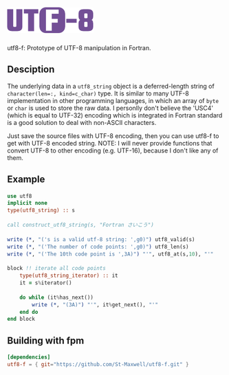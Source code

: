 ![](utf8-f.png)
===

utf8-f: Prototype of UTF-8 manipulation in Fortran.

## Desciption
The underlying data in a `utf8_string` object is a deferred-length string of `character(len=:, kind=c_char)` type. It is similar to many UTF-8 implementation in other programming languages, in which an array of `byte` or `char` is used to store the raw data. I personlly don't believe the 'USC4' (which is equal to UTF-32) encoding which is integrated in Fortran standard is a good solution to deal with non-ASCII characters.

Just save the source files with UTF-8 encoding, then you can use utf8-f to get with UTF-8 encoded string. NOTE: I will never provide functions that convert UTF-8 to other encoding (e.g. UTF-16), because I don't like any of them.


## Example
```fortran
use utf8
implicit none
type(utf8_string) :: s

call construct_utf8_string(s, "Fortran さいこう")

write (*, "('s is a valid utf-8 string: ',g0)") utf8_valid(s)
write (*, "('The number of code points: ',g0)") utf8_len(s)
write (*, "('The 10th code point is ',3A)") "'", utf8_at(s,10), "'"

block !! iterate all code points
    type(utf8_string_iterator) :: it
    it = s%iterator()

    do while (it%has_next())
        write (*, "(3A)") "'", it%get_next(), "'"
    end do
end block
```

## Building with fpm
```toml
[dependencies]
utf8-f = { git="https://github.com/St-Maxwell/utf8-f.git" }
```